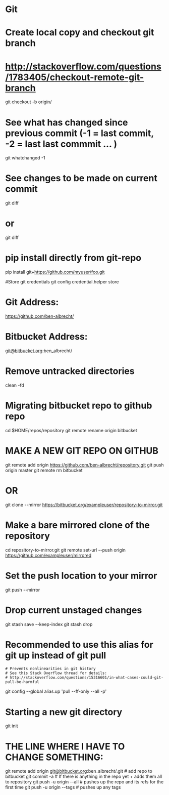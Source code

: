 # Git


# Create local copy and checkout git branch
# http://stackoverflow.com/questions/1783405/checkout-remote-git-branch
git checkout -b <branch> origin/<branch>

# See what has changed since previous commit (-1 = last commit, -2 = last last commmit ... )
git whatchanged -1

# See changes to be made on current commit
git diff
# or
git diff <file>

# pip install directly from git-repo
pip install git+https://github.com/myuser/foo.git

#Store git credentials
git config credential.helper store
# Git Address:
https://github.com/ben-albrecht/
# Bitbucket Address:
git@bitbucket.org:ben_albrecht/

# Remove untracked directories
clean -fd

# Migrating bitbucket repo to github repo
cd $HOME/repos/repository
git remote rename origin bitbucket
# MAKE A NEW GIT REPO ON GITHUB
git remote add origin https://github.com/ben-albrecht/repository.git
git push origin master
git remote rm bitbucket

# OR

git clone --mirror https://bitbucket.org/exampleuser/repository-to-mirror.git
# Make a bare mirrored clone of the repository
cd repository-to-mirror.git
git remote set-url --push origin https://github.com/exampleuser/mirrored
# Set the push location to your mirror
git push --mirror



# Drop current unstaged changes
git stash save --keep-index
git stash drop


# Recommended to use this alias for git up instead of git pull
    # Prevents nonlinearities in git history
    # See this Stack Overflow thread for details:
    # http://stackoverflow.com/questions/15316601/in-what-cases-could-git-pull-be-harmful 

git config --global alias.up 'pull --ff-only --all -p'

# Starting a new git directory
git init
# THE LINE WHERE I HAVE TO CHANGE SOMETHING:
git remote add origin git@bitbucket.org:ben_albrecht/<RepoName>.git # add repo to bitbucket
git commit -a # If there is anything in the repo yet + adds them all to repository
git push -u origin --all # pushes up the repo and its refs for the first time
git push -u origin --tags # pushes up any tags


